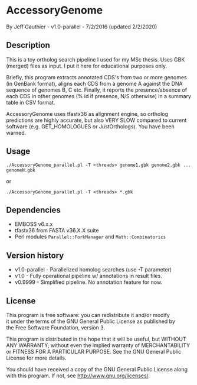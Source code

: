 # AccessoryGenome

By Jeff Gauthier - v1.0-parallel - 7/2/2016 (updated 2/2/2020)

## Description

This is a toy ortholog search pipeline I used for my MSc thesis. Uses GBK (merged) files as input. I put it here for educational purposes only.

Briefly, this program extracts annotated CDS's from two or more genomes (in GenBank format), aligns each CDS from a genome A against the DNA sequence of genomes B, C etc. Finally, it reports the presence/absence of each CDS in other genomes (% id if presence, N/S otherwise) in a summary table in CSV format. 

AccessoryGenome uses tfastx36 as alignment engine, so ortholog predictions are highly accurate, but also VERY SLOW compared to current software (e.g. GET_HOMOLOGUES or JustOrthologs). You have been warned.  

## Usage 

`./AccessoryGenome_parallel.pl -T <threads> genome1.gbk genome2.gbk ... genomeN.gbk`

or

`./AccessoryGenome_parallel.pl -T <threads> *.gbk`

## Dependencies

 * EMBOSS v6.x.x
 * tfastx36 from FASTA v36.X.X suite
 * Perl modules `Parallel::ForkManager` and `Math::Combinatorics`

## Version history

 * v1.0-parallel - Parallelized homolog searches (use -T parameter)
 * v1.0 - Fully operational pipeline w/ annotations in result files.
 * v0.9999 - Simplified pipeline.  No annotation feature for now.

## License

This program is free software: you can redistribute it and/or modify  
it under the terms of the GNU General Public License as published by  
the Free Software Foundation, version 3.

This program is distributed in the hope that it will be useful, but 
WITHOUT ANY WARRANTY; without even the implied warranty of 
MERCHANTABILITY or FITNESS FOR A PARTICULAR PURPOSE. See the GNU 
General Public License for more details.

You should have received a copy of the GNU General Public License 
along with this program. If not, see <http://www.gnu.org/licenses/>.
